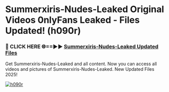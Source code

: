 # Summerxiris-Nudes-Leaked Original Videos 0nlyFans Leaked - Files Updated! (h090r)

<h3>🔴 CLICK HERE 🌐==►► <a href="https://tinyurl.com/5h6xmrr3" rel="nofollow">Summerxiris-Nudes-Leaked Updated Files</a></h3>

Get Summerxiris-Nudes-Leaked and all content. Now you can access all videos and pictures of Summerxiris-Nudes-Leaked. New Updated Files 2025!

[![h090r](https://i.imgur.com/KVD873Z.gif)](https://tinyurl.com/5h6xmrr3)
